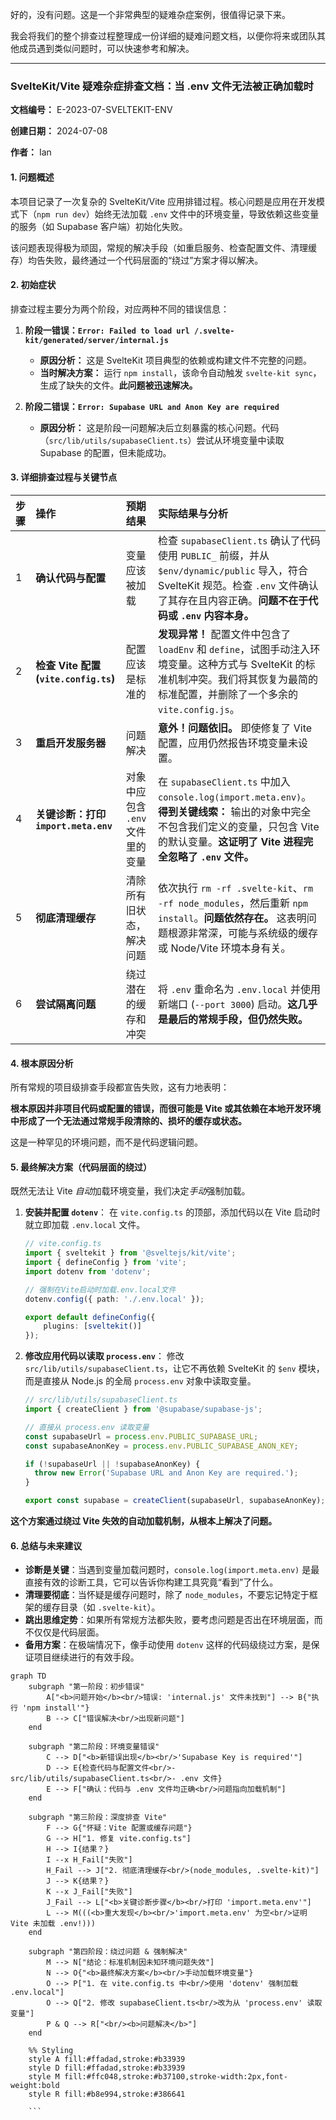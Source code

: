 好的，没有问题。这是一个非常典型的疑难杂症案例，很值得记录下来。

我会将我们的整个排查过程整理成一份详细的疑难问题文档，以便你将来或团队其他成员遇到类似问题时，可以快速参考和解决。

---

### **SvelteKit/Vite 疑难杂症排查文档：当 .env 文件无法被正确加载时**

**文档编号：** E-2023-07-SVELTEKIT-ENV

**创建日期：** 2024-07-08

**作者：** Ian

#### 1. 问题概述

本项目记录了一次复杂的 SvelteKit/Vite 应用排错过程。核心问题是应用在开发模式下（`npm run dev`）始终无法加载 `.env` 文件中的环境变量，导致依赖这些变量的服务（如 Supabase 客户端）初始化失败。

该问题表现得极为顽固，常规的解决手段（如重启服务、检查配置文件、清理缓存）均告失败，最终通过一个代码层面的“绕过”方案才得以解决。

#### 2. 初始症状

排查过程主要分为两个阶段，对应两种不同的错误信息：

1.  **阶段一错误：`Error: Failed to load url /.svelte-kit/generated/server/internal.js`**
    *   **原因分析：** 这是 SvelteKit 项目典型的依赖或构建文件不完整的问题。
    *   **当时解决方案：** 运行 `npm install`，该命令自动触发 `svelte-kit sync`，生成了缺失的文件。**此问题被迅速解决。**

2.  **阶段二错误：`Error: Supabase URL and Anon Key are required`**
    *   **原因分析：** 这是阶段一问题解决后立刻暴露的核心问题。代码（`src/lib/utils/supabaseClient.ts`）尝试从环境变量中读取 Supabase 的配置，但未能成功。

#### 3. 详细排查过程与关键节点

| 步骤 | 操作 | 预期结果 | 实际结果与分析 |
| :--- | :--- | :--- | :--- |
| 1 | **确认代码与配置** | 变量应该被加载 | 检查 `supabaseClient.ts` 确认了代码使用 `PUBLIC_` 前缀，并从 `$env/dynamic/public` 导入，符合 SvelteKit 规范。检查 `.env` 文件确认了其存在且内容正确。**问题不在于代码或 `.env` 内容本身。** |
| 2 | **检查 Vite 配置 (`vite.config.ts`)** | 配置应该是标准的 | **发现异常！** 配置文件中包含了 `loadEnv` 和 `define`，试图手动注入环境变量。这种方式与 SvelteKit 的标准机制冲突。我们将其恢复为最简的标准配置，并删除了一个多余的 `vite.config.js`。 |
| 3 | **重启开发服务器** | 问题解决 | **意外！问题依旧。** 即使修复了 Vite 配置，应用仍然报告环境变量未设置。 |
| 4 | **关键诊断：打印 `import.meta.env`** | 对象中应包含 `.env` 文件里的变量 | 在 `supabaseClient.ts` 中加入 `console.log(import.meta.env)`。**得到关键线索：** 输出的对象中完全不包含我们定义的变量，只包含 Vite 的默认变量。**这证明了 Vite 进程完全忽略了 `.env` 文件。** |
| 5 | **彻底清理缓存** | 清除所有旧状态，解决问题 | 依次执行 `rm -rf .svelte-kit`、`rm -rf node_modules`，然后重新 `npm install`。**问题依然存在。** 这表明问题根源非常深，可能与系统级的缓存或 Node/Vite 环境本身有关。 |
| 6 | **尝试隔离问题** | 绕过潜在的缓存和冲突 | 将 `.env` 重命名为 `.env.local` 并使用新端口 (`--port 3000`) 启动。**这几乎是最后的常规手段，但仍然失败。** |

#### 4. 根本原因分析

所有常规的项目级排查手段都宣告失败，这有力地表明：

**根本原因并非项目代码或配置的错误，而很可能是 Vite 或其依赖在本地开发环境中形成了一个无法通过常规手段清除的、损坏的缓存或状态。**

这是一种罕见的环境问题，而不是代码逻辑问题。

#### 5. 最终解决方案（代码层面的绕过）

既然无法让 Vite *自动*加载环境变量，我们决定*手动*强制加载。

1.  **安装并配置 `dotenv`**：
    在 `vite.config.ts` 的顶部，添加代码以在 Vite 启动时就立即加载 `.env.local` 文件。

    ```typescript
    // vite.config.ts
    import { sveltekit } from '@sveltejs/kit/vite';
    import { defineConfig } from 'vite';
    import dotenv from 'dotenv';

    // 强制在Vite启动时加载.env.local文件
    dotenv.config({ path: './.env.local' });

    export default defineConfig({
        plugins: [sveltekit()]
    });
    ```

2.  **修改应用代码以读取 `process.env`**：
    修改 `src/lib/utils/supabaseClient.ts`，让它不再依赖 SvelteKit 的 `$env` 模块，而是直接从 Node.js 的全局 `process.env` 对象中读取变量。

    ```typescript
    // src/lib/utils/supabaseClient.ts
    import { createClient } from '@supabase/supabase-js';

    // 直接从 process.env 读取变量
    const supabaseUrl = process.env.PUBLIC_SUPABASE_URL;
    const supabaseAnonKey = process.env.PUBLIC_SUPABASE_ANON_KEY;

    if (!supabaseUrl || !supabaseAnonKey) {
      throw new Error('Supabase URL and Anon Key are required.');
    }

    export const supabase = createClient(supabaseUrl, supabaseAnonKey);
    ```

**这个方案通过绕过 Vite 失效的自动加载机制，从根本上解决了问题。**

#### 6. 总结与未来建议

*   **诊断是关键**：当遇到变量加载问题时，`console.log(import.meta.env)` 是最直接有效的诊断工具，它可以告诉你构建工具究竟“看到”了什么。
*   **清理要彻底**：当怀疑是缓存问题时，除了 `node_modules`，不要忘记特定于框架的缓存目录（如 `.svelte-kit`）。
*   **跳出思维定势**：如果所有常规方法都失败，要考虑问题是否出在环境层面，而不仅仅是代码层面。
*   **备用方案**：在极端情况下，像手动使用 `dotenv` 这样的代码级绕过方案，是保证项目继续进行的有效手段。



```mermaid
graph TD
    subgraph "第一阶段：初步错误"
        A["<b>问题开始</b><br/>错误: 'internal.js' 文件未找到"] --> B{"执行 'npm install'"}
        B --> C["错误解决<br/>出现新问题"]
    end

    subgraph "第二阶段：环境变量错误"
        C --> D["<b>新错误出现</b><br/>'Supabase Key is required'"]
        D --> E{检查代码与配置文件<br/>- src/lib/utils/supabaseClient.ts<br/>- .env 文件}
        E --> F["确认：代码与 .env 文件均正确<br/>问题指向加载机制"]
    end

    subgraph "第三阶段：深度排查 Vite"
        F --> G{"怀疑：Vite 配置或缓存问题"}
        G --> H["1. 修复 vite.config.ts"]
        H --> I{结果？}
        I --x H_Fail["失败"]
        H_Fail --> J["2. 彻底清理缓存<br/>(node_modules, .svelte-kit)"]
        J --> K{结果？}
        K --x J_Fail["失败"]
        J_Fail --> L["<b>关键诊断步骤</b><br/>打印 'import.meta.env'"]
        L --> M(((<b>重大发现</b><br/>'import.meta.env' 为空<br/>证明 Vite 未加载 .env!)))
    end

    subgraph "第四阶段：绕过问题 & 强制解决"
        M --> N["结论：标准机制因未知环境问题失效"]
        N --> O{"<b>最终解决方案</b><br/>手动加载环境变量"}
        O --> P["1. 在 vite.config.ts 中<br/>使用 'dotenv' 强制加载 .env.local"]
        O --> Q["2. 修改 supabaseClient.ts<br/>改为从 'process.env' 读取变量"]
        P & Q --> R["<br/><b>问题解决</b>"]
    end

    %% Styling
    style A fill:#ffadad,stroke:#b33939
    style D fill:#ffadad,stroke:#b33939
    style M fill:#ffc048,stroke:#b37100,stroke-width:2px,font-weight:bold
    style R fill:#b8e994,stroke:#386641

    ```